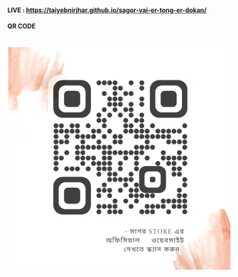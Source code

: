 #### LIVE : https://taiyebnirjhar.github.io/sagor-vai-er-tong-er-dokan/

#### QR CODE

<h1 align='center'><img src="./images/qr-code.png"></h1>

